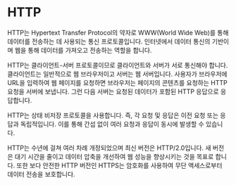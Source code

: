 # HTTP

HTTP는 Hypertext Transfer Protocol의 약자로 WWW(World Wide Web)를 통해 데이터를 전송하는 데 사용되는 통신 프로토콜입니다. 인터넷에서 데이터 통신의 기반이며 웹을 통해 데이터를 가져오고 전송하는 역할을 합니다.

HTTP는 클라이언트-서버 프로토콜이므로 클라이언트와 서버가 서로 통신해야 합니다. 클라이언트는 일반적으로 웹 브라우저이고 서버는 웹 서버입니다. 사용자가 브라우저에 URL을 입력하여 웹 페이지를 요청하면 브라우저는 페이지의 콘텐츠를 요청하는 HTTP 요청을 서버에 보냅니다. 그런 다음 서버는 요청된 데이터가 포함된 HTTP 응답으로 응답합니다.

HTTP는 상태 비저장 프로토콜을 사용합니다. 즉, 각 요청 및 응답은 이전 요청 또는 응답과 독립적입니다. 이를 통해 간섭 없이 여러 요청과 응답이 동시에 발생할 수 있습니다.

HTTP는 수년에 걸쳐 여러 차례 개정되었으며 최신 버전은 HTTP/2.0입니다. 새 버전은 대기 시간을 줄이고 데이터 압축을 개선하여 웹 성능을 향상시키는 것을 목표로 합니다. 또한 보다 안전한 HTTP 버전인 HTTPS는 암호화를 사용하여 무단 액세스로부터 데이터 전송을 보호합니다.